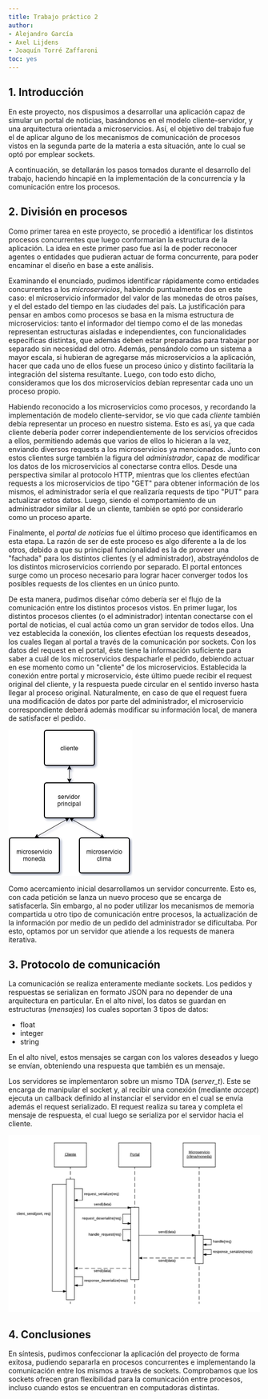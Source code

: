 ```yaml
---
title: Trabajo práctico 2
author:
- Alejandro García
- Axel Lijdens
- Joaquín Torré Zaffaroni
toc: yes
---
```


## 1. Introducción

En este proyecto, nos dispusimos a desarrollar una aplicación capaz de simular un portal de noticias,
basándonos en el modelo cliente-servidor, y una arquitectura orientada a microservicios. Así, el objetivo del
trabajo fue el de aplicar alguno de los mecanismos de comunicación de procesos vistos en la segunda parte de
la materia a esta situación, ante lo cual se optó por emplear sockets.

A continuación, se detallarán los pasos tomados durante el desarrollo del trabajo, haciendo hincapié en la
implementación de la concurrencia y la comunicación entre los procesos.

## 2. División en procesos
Como primer tarea en este proyecto, se procedió a identificar los distintos procesos concurrentes que luego
conformarían la estructura de la aplicación. La idea en este primer paso fue así la de poder reconocer agentes
o entidades que pudieran actuar de forma concurrente, para poder encaminar el diseño en base a este análisis.

Examinando el enunciado, pudimos identificar rápidamente como entidades concurrentes a los *microservicios*,
habiendo puntualmente dos en este caso: el microservicio informador del valor de las monedas de otros países,
y el del estado del tiempo en las ciudades del país. La justificación para pensar en ambos como procesos se
basa en la misma estructura de microservicios: tanto el informador del tiempo como el de las monedas
representan estructuras aisladas e independientes, con funcionalidades específicas distintas, que además deben
estar preparadas para trabajar por separado sin necesidad del otro. Además, pensándolo como un sistema a mayor
escala, si hubieran de agregarse más microservicios a la aplicación, hacer que cada uno de ellos fuese un
proceso único y distinto facilitaría la integración del sistema resultante. Luego, con todo esto dicho,
consideramos que los dos microservicios debían representar cada uno un proceso propio.

Habiendo reconocido a los microservicios como procesos, y recordando la implementación de modelo
cliente-servidor, se vio que cada *cliente* también debía representar un proceso en nuestro sistema. Esto es
así, ya que cada cliente debería poder correr independientemente de los servicios ofrecidos a ellos,
permitiendo además que varios de ellos lo hicieran a la vez, enviando diversos requests a los microservicios
ya mencionados. Junto con estos clientes surge también la figura del *administrador*, capaz de modificar los
datos de los microservicios al conectarse contra ellos. Desde una perspectiva similar al protocolo HTTP,
mientras que los clientes efectúan requests a los microservicios de tipo "GET" para obtener información de los
mismos, el administrador sería el que realizaría requests de tipo "PUT" para actualizar estos datos. Luego,
siendo el comportamiento de un administrador similar al de un cliente, también se optó por considerarlo como
un proceso aparte.

Finalmente, el *portal de noticias* fue el último proceso que identificamos en esta etapa. La razón de ser de
este proceso es algo diferente a la de los otros, debido a que su principal funcionalidad es la de proveer una
"fachada" para los distintos clientes (y el administrador), abstrayéndolos de los distintos microservicios
corriendo por separado. El portal entonces surge como un proceso necesario para lograr hacer converger todos
los posibles requests de los clientes en un único punto.

De esta manera, pudimos diseñar cómo debería ser el flujo de la comunicación entre los distintos procesos
vistos. En primer lugar, los distintos procesos clientes (o el administrador) intentan conectarse con el
portal de noticias, el cual actúa como un gran servidor de todos ellos. Una vez establecida la conexión, los
clientes efectúan los requests deseados, los cuales llegan al portal a través de la comunicación por sockets.
Con los datos del request en el portal, éste tiene la información suficiente para saber a cuál de los
microservicios despacharle el pedido, debiendo actuar en ese momento como un "cliente" de los microservicios.
Establecida la conexión entre portal y microservicio, éste último puede recibir el request original del
cliente, y la respuesta puede circular en el sentido inverso hasta llegar al proceso original. Naturalmente,
en caso de que el request fuera una modificación de datos por parte del administrador, el microservicio
correspondiente deberá además modificar su información local, de manera de satisfacer el pedido.

![Comunicación entre procesos](procesos.png)  

Como acercamiento inicial desarrollamos un servidor concurrente. Esto es, con cada petición se lanza un 
nuevo proceso que se encarga de satisfacerla. Sin embargo, al no poder utilizar los mecanismos de memoria
compartida u otro tipo de comunicación entre procesos, la actualización de la información por medio de un
pedido del administrador se dificultaba. Por esto, optamos por un servidor que atiende a los requests
de manera iterativa.


## 3. Protocolo de comunicación

La comunicación se realiza enteramente mediante sockets. Los pedidos y respuestas se serializan en formato JSON
para no depender de una arquitectura en particular.
En el alto nivel, los datos se guardan en estructuras (*mensajes*) los cuales soportan 3 tipos de datos:
 * float
 * integer
 * string

En el alto nivel, estos mensajes se cargan con los valores deseados y luego se envían, obteniendo una respuesta
que también es un mensaje.

Los servidores se implementaron sobre un mismo TDA (*server_t*). Este se encarga de manipular el socket y, al
recibir una conexión (mediante *accept*) ejecuta un callback definido al instanciar el servidor en el cual se envía
además el request serializado. El request realiza su tarea y completa el mensaje de respuesta, el cual luego se
serializa por el servidor hacia el cliente.

![Envio de mensajes](comunicacion.png)  


## 4. Conclusiones

En síntesis, pudimos confeccionar la aplicación del proyecto de forma exitosa, pudiendo separarla en procesos
concurrentes e implementando la comunicación entre los mismos a través de sockets. Comprobamos que los sockets
ofrecen gran flexibilidad para la comunicación entre procesos, incluso cuando estos se encuentran en computadoras
distintas.

